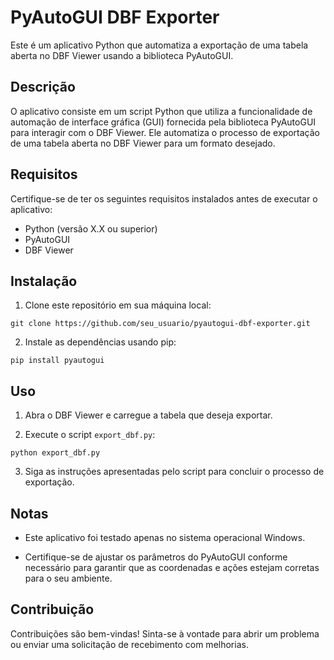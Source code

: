 # PyAutoGUI DBF Exporter

Este é um aplicativo Python que automatiza a exportação de uma tabela aberta no DBF Viewer usando a biblioteca PyAutoGUI.

## Descrição

O aplicativo consiste em um script Python que utiliza a funcionalidade de automação de interface gráfica (GUI) fornecida pela biblioteca PyAutoGUI para interagir com o DBF Viewer. Ele automatiza o processo de exportação de uma tabela aberta no DBF Viewer para um formato desejado.

## Requisitos

Certifique-se de ter os seguintes requisitos instalados antes de executar o aplicativo:
- Python (versão X.X ou superior)
- PyAutoGUI
- DBF Viewer

## Instalação

1. Clone este repositório em sua máquina local:

```
git clone https://github.com/seu_usuario/pyautogui-dbf-exporter.git
```

2. Instale as dependências usando pip:

```
pip install pyautogui
```

## Uso

1. Abra o DBF Viewer e carregue a tabela que deseja exportar.

2. Execute o script `export_dbf.py`:

```
python export_dbf.py
```

3. Siga as instruções apresentadas pelo script para concluir o processo de exportação.

## Notas

- Este aplicativo foi testado apenas no sistema operacional Windows.

- Certifique-se de ajustar os parâmetros do PyAutoGUI conforme necessário para garantir que as coordenadas e ações estejam corretas para o seu ambiente.

## Contribuição

Contribuições são bem-vindas! Sinta-se à vontade para abrir um problema ou enviar uma solicitação de recebimento com melhorias.


